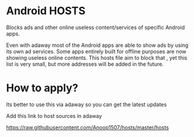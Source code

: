 # Android HOSTS
Blocks ads and other online useless content/services  of specific Android apps.

Even with adaway most of the Android apps are able to show ads by using its own ad services.
Some apps entirely built for offline purposes are now showing useless online contents.
This hosts file aim to block that , yet this list is very small, but  more addresses  will be added in the future.

# How to apply?

Its better to use this via adaway so you can get the latest updates

Add this link to host sources in adaway 

 https://raw.githubusercontent.com/Anoop1507/hosts/master/hosts
 
